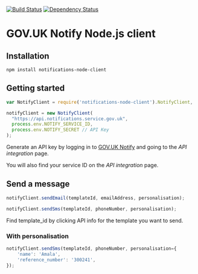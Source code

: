 [![Build Status](https://travis-ci.org/alphagov/notifications-node-client.svg)](https://travis-ci.org/alphagov/notifications-node-client)
[![Dependency Status](https://david-dm.org/alphagov/notifications-node-client.svg)](https://david-dm.org/alphagov/notifications-node-client)

# GOV.UK Notify Node.js client

## Installation
```shell
npm install notifications-node-client
```

## Getting started
```javascript
var NotifyClient = require('notifications-node-client').NotifyClient,

notifyClient = new NotifyClient(
  "https://api.notifications.service.gov.uk",
  process.env.NOTIFY_SERVICE_ID,
  process.env.NOTIFY_SECRET // API Key
);
```

Generate an API key by logging in to
[GOV.UK Notify](https://www.notifications.service.gov.uk) and going to
the _API integration_ page.

You will also find your service ID on the _API integration_ page.

## Send a message

```javascript
notifyClient.sendEmail(templateId, emailAddress, personalisation);
```

```javascript
notifyClient.sendSms(templateId, phoneNumber, personalisation);
```

Find template_id by clicking API info for the template you want to send.

### With personalisation
```javascript
notifyClient.sendSms(templateId, phoneNumber, personalisation={
    'name': 'Amala',
    'reference_number': '300241',
});
